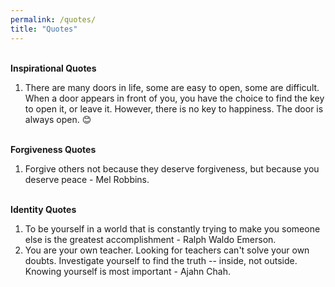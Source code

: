 ```yaml
---
permalink: /quotes/
title: "Quotes"
---
```

<br>
<b>Inspirational Quotes</b> <br>

1. There are many doors in life, some are easy to open, some are difficult. When a door appears in front of you, you have the choice to find the key to open it, or leave it. However, there is no key to happiness. The door is always open. 😊 <br> <br>

<b>Forgiveness Quotes</b> <br>
1. Forgive others not because they deserve forgiveness, but because you deserve peace - Mel Robbins. <br> <br>

<b>Identity Quotes</b> <br>
1. To be yourself in a world that is constantly trying to make you someone else is the greatest accomplishment - Ralph Waldo Emerson. <br>
2. You are your own teacher. Looking for teachers can't solve your own doubts. Investigate yourself to find the truth -- inside, not outside. Knowing yourself is most important - Ajahn Chah. <br>
